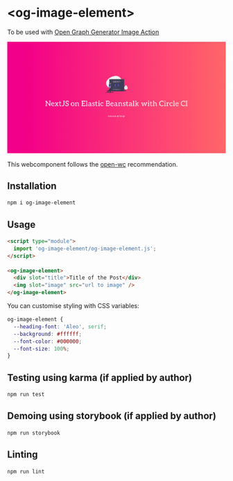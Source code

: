 # \<og-image-element>

To be used with [Open Graph Generator Image Action](https://github.com/BoyWithSilverWings/generate-og-image)

![Screenshot](/demo/shot.png?raw=true "Element Output Generated")

This webcomponent follows the [open-wc](https://github.com/open-wc/open-wc) recommendation.

## Installation
```bash
npm i og-image-element
```

## Usage
```html
<script type="module">
  import 'og-image-element/og-image-element.js';
</script>

<og-image-element>
  <div slot="title">Title of the Post</div>
  <img slot="image" src="url to image" />
</og-image-element>
```

You can customise styling with CSS variables:

```css
og-image-element {
  --heading-font: 'Aleo', serif;
  --background: #ffffff;
  --font-color: #000000;
  --font-size: 100%;
}
```

## Testing using karma (if applied by author)
```bash
npm run test
```

## Demoing using storybook (if applied by author)
```bash
npm run storybook
```

## Linting
```bash
npm run lint
```
